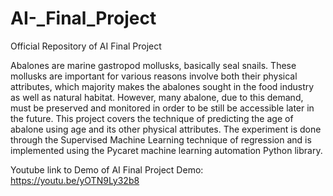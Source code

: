 # AI-_Final_Project
Official Repository of AI Final Project

Abalones are marine gastropod mollusks, basically seal snails. These mollusks are important for various reasons involve both their physical attributes, which majority makes the abalones sought in the food industry as well as natural habitat. However, many abalone, due to this demand, must be preserved and monitored in order to be still be accessible later in the future. This project covers the technique of predicting the age of abalone using age and its other physical attributes. The experiment is done through the Supervised Machine Learning technique of regression and is implemented using the Pycaret machine learning automation Python library.

Youtube link to Demo of AI Final Project Demo:
https://youtu.be/yOTN9Ly32b8
